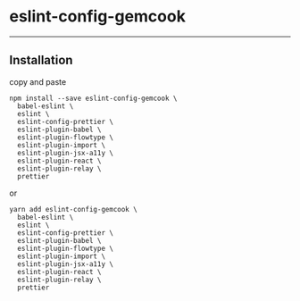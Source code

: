 # eslint-config-gemcook

---

## Installation

copy and paste

```shell
npm install --save eslint-config-gemcook \
  babel-eslint \
  eslint \
  eslint-config-prettier \
  eslint-plugin-babel \
  eslint-plugin-flowtype \
  eslint-plugin-import \
  eslint-plugin-jsx-a11y \
  eslint-plugin-react \
  eslint-plugin-relay \
  prettier
```

or

```shell
yarn add eslint-config-gemcook \
  babel-eslint \
  eslint \
  eslint-config-prettier \
  eslint-plugin-babel \
  eslint-plugin-flowtype \
  eslint-plugin-import \
  eslint-plugin-jsx-a11y \
  eslint-plugin-react \
  eslint-plugin-relay \
  prettier
```
